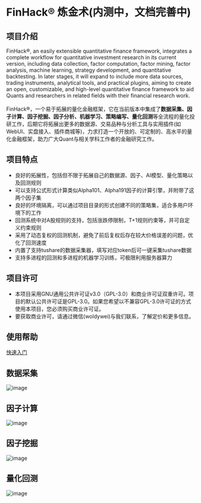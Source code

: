 # FinHack® 炼金术(内测中，文档完善中)
## 项目介绍
<div>FinHack®, an easily extensible quantitative finance framework, integrates a complete workflow for quantitative investment research in its current version, including data collection, factor computation, factor mining, factor analysis, machine learning, strategy development, and quantitative backtesting. In later stages, it will expand to include more data sources, trading instruments, analytical tools, and practical plugins, aiming to create an open, customizable, and high-level quantitative finance framework to aid Quants and researchers in related fields with their financial research work.</div>
<br/>
FinHack®，一个易于拓展的量化金融框架，它在当前版本中集成了<B>数据采集、因子计算、因子挖掘、因子分析、机器学习、策略编写、量化回测</B>等全流程的量化投研工作，后期它将拓展出更多的数据源、交易品种与分析工具与实用插件(如WebUI、实盘接入、插件商城等)，力求打造一个开放的、可定制的、高水平的量化金融框架，助力广大Quant与相关学科工作者的金融研究工作。

## 项目特点
- 良好的拓展性，包括但不限于拓展自己的数据源、因子、AI模型、量化策略以及回测规则
- 可以支持公式形式计算类似Alpha101、Alpha191因子的计算引擎，并附带了这两个因子集
- 良好的环境隔离，可以通过项目目录的形式创建不同的策略集，适合多用户环境下的工作
- 回测系统中对A股规则的支持，包括涨跌停限制，T+1规则约束等，并可自定义约束规则
- 采用了动态复权的回测机制，避免了前后复权后存在较大价格误差的问题，优化了回测速度
- 内置了支持tushare的数据采集器，填写对应token后可一键采集tushare数据
- 支持多进程的回测和多进程的机器学习训练，可极限利用服务器算力

## 项目许可
- 本项目采用GNU通用公共许可证v3.0（GPL-3.0）和商业许可证双重许可。项目的默认公共许可证是GPL-3.0。如果您希望以不兼容GPL-3.0许可证的方式使用本项目，您必须购买商业许可证。
- 要获取商业许可，请通过微信(woldywei)与我们联系，了解定价和更多信息。

## 使用帮助
[快速入门](https://github.com/FinHackCN/finhack/wiki/1%E3%80%81%E5%BF%AB%E9%80%9F%E5%85%A5%E9%97%A8)
 
## 数据采集
![image](https://github.com/FinHackCN/finhack/assets/6196607/63870118-f7b0-473b-b8df-8bdbd748c018)

## 因子计算
![image](https://github.com/FinHackCN/finhack/assets/6196607/78786b5f-9520-4826-9fe1-9b1657c4d1cc)

## 因子挖掘
![image](https://github.com/FinHackCN/finhack/assets/6196607/4c99bfd8-2e90-4a2e-896c-0eb5b40146a9)

## 量化回测
![image](https://github.com/FinHackCN/finhack/assets/6196607/45210870-8167-425b-ba98-17d80d79ee7b)
